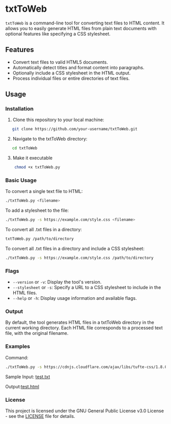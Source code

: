 # txtToWeb

`txtToWeb` is a command-line tool for converting text files to HTML content. It allows you to easily generate HTML files from plain text documents with optional features like specifying a CSS stylesheet.

## Features

- Convert text files to valid HTML5 documents.
- Automatically detect titles and format content into paragraphs.
- Optionally include a CSS stylesheet in the HTML output.
- Process individual files or entire directories of text files.

## Usage

### Installation

1. Clone this repository to your local machine:
```bash
   git clone https://github.com/your-username/txtToWeb.git
```
2. Navigate to the txtToWeb directory:
```bash
   cd txtToWeb
```
3. Make it executable
```bash
    chmod +x txtToWeb.py
```

### Basic Usage

To convert a single text file to HTML:
```bash
./txtToWeb.py <filename>
```

To add a stylesheet to the file:
```bash
./txtToWeb.py -s https://example.com/style.css <filename> 
```

To convert all .txt files in a directory:
```bash
txtToWeb.py /path/to/directory
```

To convert all .txt files in a directory and include a CSS stylesheet:
```bash
./txtToWeb.py -s https://example.com/style.css /path/to/directory
```

### Flags

* `--version` or `-v`: Display the tool's version.
* `--stylesheet` or `-s`: Specify a URL to a CSS stylesheet to include in the HTML files.
* `--help` or `-h`: Display usage information and available flags.

### Output

By default, the tool generates HTML files in a txtToWeb directory in the current working directory. Each HTML file corresponds to a processed text file, with the original filename.

### Examples
Command:
```bash
./txtToWeb.py -s https://cdnjs.cloudflare.com/ajax/libs/tufte-css/1.8.0/tufte.min.css test.txt
```
Sample Input: [test.txt](examples/test.txt)

Output:[test.html](examples/txtToWeb/test.html) 

### License
This project is licensed under the GNU General Public License v3.0 License - see the [LICENSE](LICENSE) file for details.
